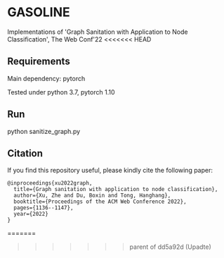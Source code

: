 # GASOLINE
Implementations of 'Graph Sanitation with Application to Node Classification', The Web Conf'22
<<<<<<< HEAD

## Requirements
Main dependency: pytorch

Tested under python 3.7, pytorch 1.10

## Run
python sanitize_graph.py

## Citation
If you find this repository useful, please kindly cite the following paper:

```
@inproceedings{xu2022graph,
  title={Graph sanitation with application to node classification},
  author={Xu, Zhe and Du, Boxin and Tong, Hanghang},
  booktitle={Proceedings of the ACM Web Conference 2022},
  pages={1136--1147},
  year={2022}
}
```
=======
>>>>>>> parent of dd5a92d (Upadte)
